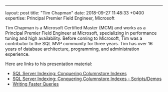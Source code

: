 ---
layout: post
title:  "Tim Chapman"
date:   2018-09-27 11:48:33 +0400
expertise: Principal Premier Field Engineer, Microsoft

Tim Chapman is a Microsoft Certified Master (MCM) and works as a Principal Premier Field Engineer at Microsoft, specializing in performance tuning and high availability. Before coming to Microsoft, Tim was a contributor to the SQL MVP community for three years. Tim has over 16 years of database architecture, programming, and administration experience. 

Here are links to his presentation material:

- [SQL Server Indexing: Conquering Columnstore Indexes](https://devintxcontent.blob.core.windows.net/showcontent/Speaker%20Presentations%20Fall%202018/ConqueringColumnstore2016.pdf)
- [SQL Server Indexing: Conquering Columnstore Indexes - Scripts/Demos](https://devintxcontent.blob.core.windows.net/showcontent/Speaker%20Presentations%20Fall%202018/2016ColumnStore/)
- [Writing Faster Queries](https://devintxcontent.blob.core.windows.net/showcontent/Speaker%20Presentations%20Fall%202018/FasterQueries/)
